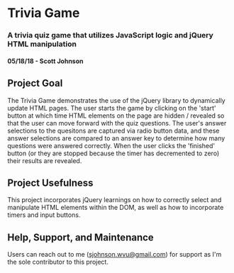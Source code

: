 # Trivia Game
### A trivia quiz game that utilizes JavaScript logic and jQuery HTML manipulation

#### 05/18/18 - Scott Johnson

## Project Goal
The Trivia Game demonstrates the use of the jQuery library to dynamically update HTML pages.  The user starts the game by clicking on the 'start' button at which time HTML elements on the page are hidden / revealed so that the user can move forward with the quiz questions.  The user's answer selections to the quesitons are captured via radio button data, and these answer selections are compared to an answer key to determine how many questions were answered correctly.  When the user clicks the 'finished' button (or they are stopped because the timer has decremented to zero) their results are revealed.

## Project Usefulness
This project incorporates jQuery learnings on how to correctly select and manipulate HTML elements within the DOM, as well as how to incorporate timers and input buttons.

## Help, Support, and Maintenance
Users can reach out to me (sjohnson.wvu@gmail.com) for support as I'm the sole contributor to this project.
